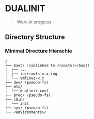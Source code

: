 # DUALINIT

> Work in progress

## Directory Structure

### Minimal Directure Hierachie

```
/
├── boot/ (symlinked to /<master>/boot)
│  ├── ...
│  ├── initramfs-x.x.img
│  └── vmlinuz-x.x
├── dev/ (pseudo-fs)
├── etc/
│  └── dualinit.conf
├── proc/ (pseudo-fs)
├── sbin/
│  └── init
├── sys/ (pseudo-fs)
└── <environments>/
```
